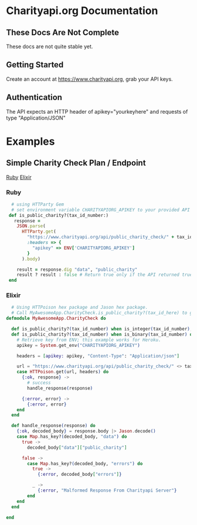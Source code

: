 # Charityapi.org Documentation

## These Docs Are Not Complete

These docs are not quite stable yet.

## Getting Started

Create an account at <https://www.charityapi.org>, grab your API keys.

## Authentication

The API expects an HTTP header of apikey="yourkeyhere" and requests of type "Application/JSON"


# Examples

## Simple Charity Check Plan / Endpoint
[Ruby](###ruby)
[Elixir](###elixir)


### Ruby

```ruby
  # using HTTParty Gem
  # set environment variable CHARITYAPIORG_APIKEY to your provided API key
 def is_public_charity?(tax_id_number:)
   response =
    JSON.parse(
      HTTParty.get(
        "https://www.charityapi.org/api/public_charity_check/" + tax_id_number.to_s,
        :headers => {
          "apikey" => ENV['CHARITYAPIORG_APIKEY']
        }
      ).body)

    result = response.dig "data", "public_charity"
    result ? result : false # Return true only if the API returned true.
 end
```

### Elixir

```elixir
  # Using HTTPoison hex package and Jason hex package.
  # Call MyAwesomeApp.CharityCheck.is_public_charity?(tax_id_here) to get response
defmodule MyAwesomeApp.CharityCheck do

  def is_public_charity?(tax_id_number) when is_integer(tax_id_number), do: {:error, "Must be a string because tax ID numbers can have leading zeros and are not of uniform length."}
  def is_public_charity?(tax_id_number) when is_binary(tax_id_number) do
    # Retrieve key from ENV; this example works for Heroku.
    apikey = System.get_env("CHARITYAPIORG_APIKEY")

    headers = [apikey: apikey, "Content-Type": "Application/json"]

    url = "https://www.charityapi.org/api/public_charity_check/" <> tax_id_number
    case HTTPoison.get(url, headers) do
      {:ok, response} ->
        # success
        handle_response(response)

      {:error, error} ->
        {:error, error}
    end
  end

  def handle_response(response) do
    {:ok, decoded_body} = response.body |> Jason.decode()
    case Map.has_key?(decoded_body, "data") do
      true ->
        decoded_body["data"]["public_charity"]

      false ->
        case Map.has_key?(decoded_body, "errors") do
          true ->
            {:error, decoded_body["errors"]}

          _ ->
            {:error, "Malformed Response From Charityapi Server"}
        end
    end
  end

end
```

